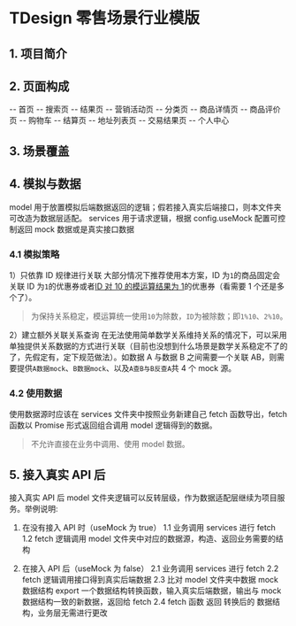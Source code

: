 # TDesign 零售场景行业模版

## 1. 项目简介

## 2. 页面构成

-- 首页
-- 搜索页
-- 结果页
-- 营销活动页
-- 分类页
-- 商品详情页
-- 商品评价页
-- 购物车
-- 结算页
-- 地址列表页
-- 交易结果页
-- 个人中心

## 3. 场景覆盖

## 4. 模拟与数据

model 用于放置模拟后端数据返回的逻辑；假若接入真实后端接口，则本文件夹可改造为数据层适配。
services 用于请求逻辑，根据 config.useMock 配置可控制返回 mock 数据或是真实接口数据

### 4.1 模拟策略

1）只依靠 ID 规律进行关联
大部分情况下推荐使用本方案，ID 为`1`的商品固定会关联 ID 为`1`的优惠券或者[ID 对 10 的模运算结果为 1](https://www.runoob.com/try/try.php?filename=tryjs_oper_mod)的优惠券（看需要 1 个还是多个了）。

> 为保持关系稳定，模运算统一使用`10`为除数，`ID`为被除数；即`1%10`、`2%10`。

2）建立额外关联关系查询
在无法使用简单数学关系维持关系的情况下，可以采用单独提供关系数据的方式进行关联（目前也没想到什么场景是数学关系稳定不了的了，先假定有，定下规范做法）。如数据 A 与数据 B 之间需要一个关联 AB，则需要提供`A数据mock`、`B数据mock`、以及`A查B与B反查A`共 4 个 mock 源。

### 4.2 使用数据

使用数据源时应该在 services 文件夹中按照业务新建自己 fetch 函数导出，fetch 函数以 Promise 形式返回组合调用 model 逻辑得到的数据。

> 不允许直接在业务中调用、使用 model 数据。

## 5. 接入真实 API 后

接入真实 API 后 model 文件夹逻辑可以反转层级，作为数据适配层继续为项目服务。举例说明:

1. 在没有接入 API 时（useMock 为 true）
   1.1 业务调用 services 进行 fetch
   1.2 fetch 逻辑调用 model 文件夹中对应的数据源，构造、返回业务需要的结构

2. 在接入 API 后（useMock 为 false）
   2.1 业务调用 services 进行 fetch
   2.2 fetch 逻辑调用接口得到真实后端数据
   2.3 比对 model 文件夹中数据 mock 数据结构 export 一个数据结构转换函数，输入真实后端数据，输出与 mock 数据结构一致的新数据，返回给 fetch
   2.4 fetch 函数 返回 转换后的 数据结构，业务层无需进行更改
